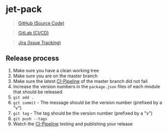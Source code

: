 # jet-pack

> [GitHub (Source Code)](https://github.com/bmaximilian/jet-pack)

> [GitLab (CI/CD)](https://gitlab.com/bmaximilian/jet-pack)

> [Jira (Issue Tracking)](https://maximilianbeck.atlassian.net/browse/JP)

## Release process
1. Make sure you have a clean working tree
1. Make sure you are on the master branch
1. Make sure the latest [CI-Pipeline](https://gitlab.com/bmaximilian/jet-pack/pipelines) of the master branch did not fail
1. Increase the version numbers in the `package.json` files of each module that should be released
1. `git add .`
1. `git commit` - The message should be the version number (prefixed by a "v")
1. `git tag` - The tag should be the version number (prefixed by a "v")
1. `git push --tags`
1. Watch the [CI-Pipeline](https://gitlab.com/bmaximilian/jet-pack/pipelines) testing and publishing your release
